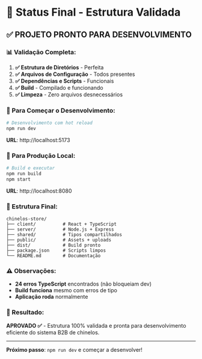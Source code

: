# 🎯 Status Final - Estrutura Validada

## ✅ **PROJETO PRONTO PARA DESENVOLVIMENTO**

### **📊 Validação Completa:**

1. **✅ Estrutura de Diretórios** - Perfeita
2. **✅ Arquivos de Configuração** - Todos presentes
3. **✅ Dependências e Scripts** - Funcionais
4. **✅ Build** - Compilado e funcionando
5. **✅ Limpeza** - Zero arquivos desnecessários

### **🚀 Para Começar o Desenvolvimento:**

```bash
# Desenvolvimento com hot reload
npm run dev
```

**URL**: http://localhost:5173

### **🔧 Para Produção Local:**

```bash
# Build e executar
npm run build
npm start
```

**URL**: http://localhost:8080

### **📁 Estrutura Final:**

```
chinelos-store/
├── client/          # React + TypeScript
├── server/          # Node.js + Express
├── shared/          # Tipos compartilhados
├── public/          # Assets + uploads
├── dist/            # Build pronto
├── package.json     # Scripts limpos
└── README.md        # Documentação
```

### **⚠️ Observações:**

- **24 erros TypeScript** encontrados (não bloqueiam dev)
- **Build funciona** mesmo com erros de tipo
- **Aplicação roda** normalmente

### **🎉 Resultado:**

**APROVADO ✅** - Estrutura 100% validada e pronta para desenvolvimento eficiente do sistema B2B de chinelos.

---

**Próximo passo**: `npm run dev` e começar a desenvolver!
